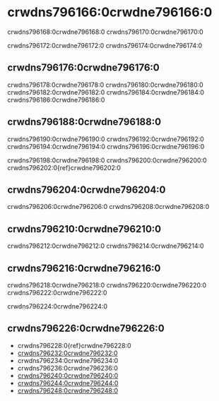 # crwdns796166:0crwdne796166:0

crwdns796168:0crwdne796168:0 crwdns796170:0crwdne796170:0

crwdns796172:0crwdne796172:0 crwdns796174:0crwdne796174:0

## crwdns796176:0crwdne796176:0

crwdns796178:0crwdne796178:0 crwdns796180:0crwdne796180:0 crwdns796182:0crwdne796182:0 crwdns796184:0crwdne796184:0 crwdns796186:0crwdne796186:0

## crwdns796188:0crwdne796188:0

crwdns796190:0crwdne796190:0 crwdns796192:0crwdne796192:0 crwdns796194:0crwdne796194:0 crwdns796196:0crwdne796196:0

crwdns796198:0crwdne796198:0 crwdns796200:0crwdne796200:0 crwdns796202:0{ref}crwdne796202:0

## crwdns796204:0crwdne796204:0

crwdns796206:0crwdne796206:0 crwdns796208:0crwdne796208:0

## crwdns796210:0crwdne796210:0

crwdns796212:0crwdne796212:0 crwdns796214:0crwdne796214:0

## crwdns796216:0crwdne796216:0

crwdns796218:0crwdne796218:0 crwdns796220:0crwdne796220:0 crwdns796222:0crwdne796222:0

crwdns796224:0crwdne796224:0

## crwdns796226:0crwdne796226:0

- crwdns796228:0{ref}crwdne796228:0
- [crwdns796232:0crwdne796232:0](crwdns796230:0crwdne796230:0)
- crwdns796234:0crwdne796234:0
- crwdns796236:0crwdne796236:0
- [crwdns796240:0crwdne796240:0](crwdns796238:0crwdne796238:0)
- [crwdns796244:0crwdne796244:0](crwdns796242:0crwdne796242:0)
- [crwdns796248:0crwdne796248:0](crwdns796246:0crwdne796246:0)
